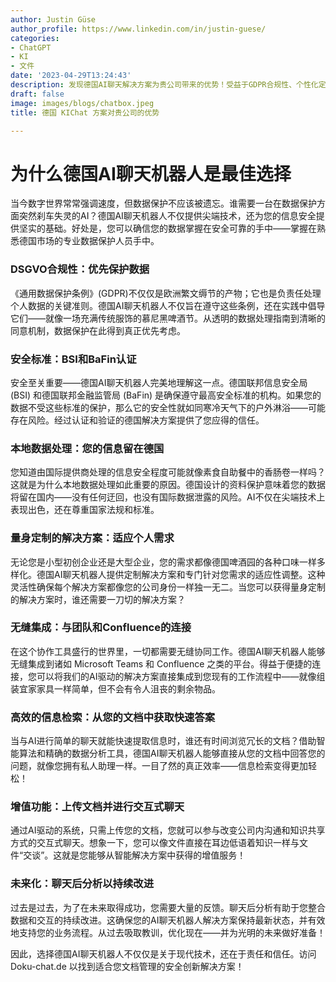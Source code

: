```yaml
---
author: Justin Güse
author_profile: https://www.linkedin.com/in/justin-guese/
categories:
- ChatGPT
- KI
- 文件
date: '2023-04-29T13:24:43'
description: 发现德国AI聊天解决方案为贵公司带来的优势！受益于GDPR合规性、个性化定制以及高效的文档交互。
draft: false
image: images/blogs/chatbox.jpeg
title: 德国 KIChat 方案对贵公司的优势

---
```

# 为什么德国AI聊天机器人是最佳选择

当今数字世界常常强调速度，但数据保护不应该被遗忘。谁需要一台在数据保护方面突然刹车失灵的AI？德国AI聊天机器人不仅提供尖端技术，还为您的信息安全提供坚实的基础。好处是，您可以确信您的数据掌握在安全可靠的手中——掌握在熟悉德国市场的专业数据保护人员手中。

### DSGVO合规性：优先保护数据

《通用数据保护条例》(GDPR)不仅仅是欧洲繁文缛节的产物；它也是负责任处理个人数据的关键准则。德国AI聊天机器人不仅旨在遵守这些条例，还在实践中倡导它们——就像一场充满传统服饰的慕尼黑啤酒节。从透明的数据处理指南到清晰的同意机制，数据保护在此得到真正优先考虑。

### 安全标准：BSI和BaFin认证

安全至关重要——德国AI聊天机器人完美地理解这一点。德国联邦信息安全局 (BSI) 和德国联邦金融监管局 (BaFin) 是确保遵守最高安全标准的机构。如果您的数据不受这些标准的保护，那么它的安全性就如同寒冷天气下的户外淋浴——可能存在风险。经过认证和验证的德国解决方案提供了您应得的信任。

### 本地数据处理：您的信息留在德国

您知道由国际提供商处理的信息安全程度可能就像素食自助餐中的香肠卷一样吗？这就是为什么本地数据处理如此重要的原因。德国设计的资料保护意味着您的数据将留在国内——没有任何迂回，也没有国际数据泄露的风险。AI不仅在尖端技术上表现出色，还在尊重国家法规和标准。

### 量身定制的解决方案：适应个人需求

无论您是小型初创企业还是大型企业，您的需求都像德国啤酒园的各种口味一样多样化。德国AI聊天机器人提供定制解决方案和专门针对您需求的适应性调整。这种灵活性确保每个解决方案都像您的公司身份一样独一无二。当您可以获得量身定制的解决方案时，谁还需要一刀切的解决方案？

### 无缝集成：与团队和Confluence的连接

在这个协作工具盛行的世界里，一切都需要无缝协同工作。德国AI聊天机器人能够无缝集成到诸如 Microsoft Teams 和 Confluence 之类的平台。得益于便捷的连接，您可以将我们的AI驱动的解决方案直接集成到您现有的工作流程中——就像组装宜家家具一样简单，但不会有令人沮丧的剩余物品。

### 高效的信息检索：从您的文档中获取快速答案

当与AI进行简单的聊天就能快速提取信息时，谁还有时间浏览冗长的文档？借助智能算法和精确的数据分析工具，德国AI聊天机器人能够直接从您的文档中回答您的问题，就像您拥有私人助理一样。一目了然的真正效率——信息检索变得更加轻松！

### 增值功能：上传文档并进行交互式聊天

通过AI驱动的系统，只需上传您的文档，您就可以参与改变公司内沟通和知识共享方式的交互式聊天。想象一下，您可以像文件直接在耳边低语着知识一样与文件“交谈”。这就是您能够从智能解决方案中获得的增值服务！

### 未来化：聊天后分析以持续改进

过去是过去，为了在未来取得成功，您需要大量的反馈。聊天后分析有助于您整合数据和交互的持续改进。这确保您的AI聊天机器人解决方案保持最新状态，并有效地支持您的业务流程。从过去吸取教训，优化现在——并为光明的未来做好准备！

因此，选择德国AI聊天机器人不仅仅是关于现代技术，还在于责任和信任。访问 Doku-chat.de 以找到适合您文档管理的安全创新解决方案！
